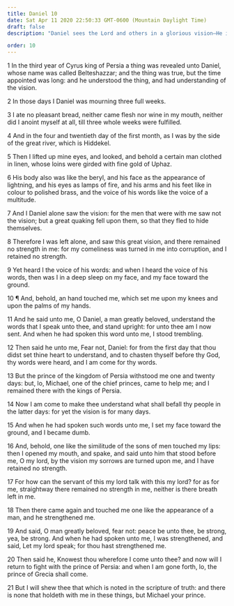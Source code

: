 ```yaml
---
title: Daniel 10
date: Sat Apr 11 2020 22:50:33 GMT-0600 (Mountain Daylight Time)
draft: false
description: "Daniel sees the Lord and others in a glorious vision—He is shown what is to be in the latter days."

order: 10
---
```

    
1 In the third year of Cyrus king of Persia a thing was revealed unto Daniel, whose name was called Belteshazzar; and the thing was true, but the time appointed was long: and he understood the thing, and had understanding of the vision.

2 In those days I Daniel was mourning three full weeks.

3 I ate no pleasant bread, neither came flesh nor wine in my mouth, neither did I anoint myself at all, till three whole weeks were fulfilled.

4 And in the four and twentieth day of the first month, as I was by the side of the great river, which is Hiddekel.

5 Then I lifted up mine eyes, and looked, and behold a certain man clothed in linen, whose loins were girded with fine gold of Uphaz.

6 His body also was like the beryl, and his face as the appearance of lightning, and his eyes as lamps of fire, and his arms and his feet like in colour to polished brass, and the voice of his words like the voice of a multitude.

7 And I Daniel alone saw the vision: for the men that were with me saw not the vision; but a great quaking fell upon them, so that they fled to hide themselves.

8 Therefore I was left alone, and saw this great vision, and there remained no strength in me: for my comeliness was turned in me into corruption, and I retained no strength.

9 Yet heard I the voice of his words: and when I heard the voice of his words, then was I in a deep sleep on my face, and my face toward the ground.

10 ¶ And, behold, an hand touched me, which set me upon my knees and upon the palms of my hands.

11 And he said unto me, O Daniel, a man greatly beloved, understand the words that I speak unto thee, and stand upright: for unto thee am I now sent. And when he had spoken this word unto me, I stood trembling.

12 Then said he unto me, Fear not, Daniel: for from the first day that thou didst set thine heart to understand, and to chasten thyself before thy God, thy words were heard, and I am come for thy words.

13 But the prince of the kingdom of Persia withstood me one and twenty days: but, lo, Michael, one of the chief princes, came to help me; and I remained there with the kings of Persia.

14 Now I am come to make thee understand what shall befall thy people in the latter days: for yet the vision is for many days.

15 And when he had spoken such words unto me, I set my face toward the ground, and I became dumb.

16 And, behold, one like the similitude of the sons of men touched my lips: then I opened my mouth, and spake, and said unto him that stood before me, O my lord, by the vision my sorrows are turned upon me, and I have retained no strength.

17 For how can the servant of this my lord talk with this my lord? for as for me, straightway there remained no strength in me, neither is there breath left in me.

18 Then there came again and touched me one like the appearance of a man, and he strengthened me.

19 And said, O man greatly beloved, fear not: peace be unto thee, be strong, yea, be strong. And when he had spoken unto me, I was strengthened, and said, Let my lord speak; for thou hast strengthened me.

20 Then said he, Knowest thou wherefore I come unto thee? and now will I return to fight with the prince of Persia: and when I am gone forth, lo, the prince of Grecia shall come.

21 But I will shew thee that which is noted in the scripture of truth: and there is none that holdeth with me in these things, but Michael your prince.
